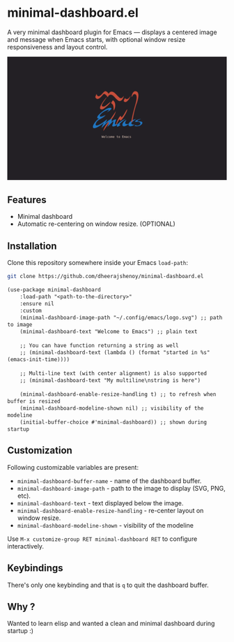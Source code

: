 # minimal-dashboard.el

A very minimal dashboard plugin for Emacs — displays a centered image and message when Emacs starts, with optional window resize responsiveness and layout control.

![screenshot](screenshot.png)

## Features

- Minimal dashboard
- Automatic re-centering on window resize. (OPTIONAL)

## Installation

Clone this repository somewhere inside your Emacs `load-path`:

```sh
git clone https://github.com/dheerajshenoy/minimal-dashboard.el
```

```elisp
(use-package minimal-dashboard
    :load-path "<path-to-the-directory>"
    :ensure nil
    :custom
    (minimal-dashboard-image-path "~/.config/emacs/logo.svg") ;; path to image
    (minimal-dashboard-text "Welcome to Emacs") ;; plain text

    ;; You can have function returning a string as well
    ;; (minimal-dashboard-text (lambda () (format "started in %s" (emacs-init-time))))

    ;; Multi-line text (with center alignment) is also supported
    ;; (minimal-dashboard-text "My multiline\nstring is here")

    (minimal-dashboard-enable-resize-handling t) ;; to refresh when buffer is resized
    (minimal-dashboard-modeline-shown nil) ;; visibility of the modeline
    (initial-buffer-choice #'minimal-dashboard)) ;; shown during startup
```

## Customization

Following customizable variables are present:

- `minimal-dashboard-buffer-name` - name of the dashboard buffer.
- `minimal-dashboard-image-path` - path to the image to display (SVG, PNG, etc).
- `minimal-dashboard-text` - text displayed below the image.
- `minimal-dashboard-enable-resize-handling` -  re-center layout on window resize.
- `minimal-dashboard-modeline-shown` - visibility of the modeline

Use `M-x customize-group RET minimal-dashboard RET` to configure interactively.

## Keybindings

There's only one keybinding and that is `q` to quit the dashboard buffer.

## Why ?

Wanted to learn elisp and wanted a clean and minimal dashboard during startup :)
